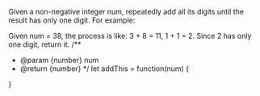 Given a non-negative integer num, repeatedly add all its digits until the result has only one digit. For example:

Given num = 38, the process is like: 3 + 8 = 11, 1 + 1 = 2. Since 2 has only one digit, return it.
/**
 * @param {number} num
 * @return {number}
 */
 let addThis = function(num) {

 }